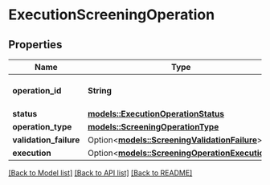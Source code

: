# ExecutionScreeningOperation

## Properties

Name | Type | Description | Notes
------------ | ------------- | ------------- | -------------
**operation_id** | **String** | Operation unique identifier | 
**status** | [**models::ExecutionOperationStatus**](ExecutionOperationStatus.md) |  | 
**operation_type** | [**models::ScreeningOperationType**](ScreeningOperationType.md) |  | 
**validation_failure** | Option<[**models::ScreeningValidationFailure**](ScreeningValidationFailure.md)> |  | [optional]
**execution** | Option<[**models::ScreeningOperationExecution**](ScreeningOperationExecution.md)> |  | [optional]

[[Back to Model list]](../README.md#documentation-for-models) [[Back to API list]](../README.md#documentation-for-api-endpoints) [[Back to README]](../README.md)


